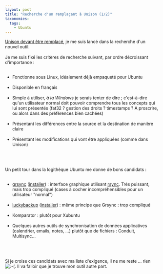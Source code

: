 ```yaml
---
layout: post
title: "Recherche d'un remplaçant à Unison (1/2)"
taxonomies: 
  tags: 
    - Ubuntu
---
```

<a href="http://www.dlecan.com/archives/54-Remplacer-Unison.html">Unison devant être remplacé</a>, je me suis lancé dans la recherche d'un nouvel outil.<br />
<br />
Je me suis fixé les critères de recherche suivant, par ordre décroissant d'importance :<br />
<ul><br />
<li>Fonctionne sous Linux, idéalement déjà empaqueté pour Ubuntu</li><br />
<li>Disponible en français</li><br />
<li>Simple à utiliser, <em>à la Windows</em> je serais tenter de dire ; c'est-à-dire qu'un utilisateur normal doit pouvoir comprendre tous les concepts qui lui sont présentés (fat32 ? gestion des droits ? timestamps ? A proscrire, ou alors dans des préférences bien cachées)</li><br />
<li>Présentant les différences entre la source et la destination de manière claire</li><br />
<li>Présentant les modifications qui vont être appliquées (comme dans Unison)</li><br />
</ul><br />
<br />
Un petit tour dans la logithèque Ubuntu me donne de bons candidats :<br />
<ul><br />
<li><a href="http://www.opbyte.it/grsync/">grsync</a> (<a href="apt://grsync" title="Installer sur Ubuntu">installer</a>) : interface graphique utilisant <a href="http://doc.ubuntu-fr.org/rsync">rsync</a>. Très puissant, mais trop compliqué (cases à cocher incompréhensibles pour un utilisateur "normal")</li><br />
<li><a href="http://luckybackup.sourceforge.net/">luckybackup</a> (<a href="apt://luckybackup" title="Installer sur Ubuntu">installer</a>) : même principe que Grsync : trop compliqué</li><br />
<li>Komparator : plutôt pour Xubuntu</li><br />
<li>Quelques autres outils de synchronisation de données applicatives (calendrier, emails, notes, ...) plutôt que de fichiers : Conduit, Multisync...</li><br />
</ul><br />
<br />
Si je croise ces candidats avec ma liste d'exigence, il ne me reste ... rien <img src="http://www.dlecan.com/templates/default/img/emoticons/sad.png" alt=":-(" style="display: inline; vertical-align: bottom;" class="emoticon" />. Il va falloir que je trouve mon outil autre part.
